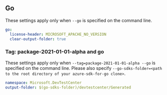 ## Go

These settings apply only when `--go` is specified on the command line.

```yaml $(go)
go:
  license-header: MICROSOFT_APACHE_NO_VERSION
  clear-output-folder: true
```

### Tag: package-2021-01-01-alpha and go

These settings apply only when `--tag=package-2021-01-01-alpha --go` is specified on the command line.
Please also specify `--go-sdks-folder=<path to the root directory of your azure-sdk-for-go clone>`.

```yaml $(tag) == 'package-2021-01-01-alpha' && $(go)
namespace: Microsoft.DevTestCenter
output-folder: $(go-sdks-folder)/devtestcenter/Generated
```